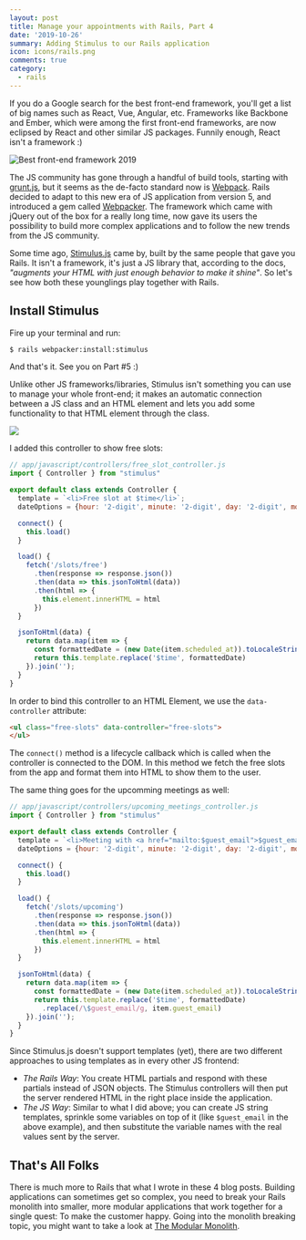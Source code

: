 ```yaml
---
layout: post
title: Manage your appointments with Rails, Part 4
date: '2019-10-26'
summary: Adding Stimulus to our Rails application
icon: icons/rails.png
comments: true
category:
  - rails
---
```


If you do a Google search for the best front-end framework, you'll get a list of big names such as React, Vue, Angular, etc. Frameworks like Backbone and Ember, which were among the first front-end frameworks, are now eclipsed by React and other similar JS packages. Funnily enough, React isn't a framework :)

![Best front-end framework 2019](https://cdn-images-1.medium.com/max/1600/1*n0QLVdzXzBZYw_TaLRO3cg.png)

The JS community has gone through a handful of build tools, starting with [grunt.js](https://gruntjs.com/), but it seems as the de-facto standard now is [Webpack](https://webpack.js.org/). Rails decided to adapt to this new era of JS application from version 5, and introduced a gem called [Webpacker](https://github.com/rails/webpacker). The framework which came with jQuery out of the box for a really long time, now gave its users the possibility to build more complex applications and to follow the new trends from the JS community.

Some time ago, [Stimulus.js](https://stimulusjs.org/) came by, built by the same people that gave you Rails. It isn't a framework, it's just a JS library that, according to the docs, _"augments your HTML with just enough behavior to make it shine"_. So let's see how both these younglings play together with Rails.

## Install Stimulus

Fire up your terminal and run:

```bash
$ rails webpacker:install:stimulus
```

And that's it. See you on Part #5 :)

Unlike other JS frameworks/libraries, Stimulus isn't something you can use to manage your whole front-end; it makes an automatic connection between a JS class and an HTML element and lets you add some functionality to that HTML element through the class.

![](https://cdn-images-1.medium.com/max/1600/1*V0aPEt6lZ64qP-3lmdjCfQ.jpeg)

I added this controller to show free slots:

```js
// app/javascript/controllers/free_slot_controller.js
import { Controller } from "stimulus"

export default class extends Controller {
  template = `<li>Free slot at $time</li>`;
  dateOptions = {hour: '2-digit', minute: '2-digit', day: '2-digit', month: 'short', year: 'numeric'};

  connect() {
    this.load()
  }

  load() {
    fetch('/slots/free')
      .then(response => response.json())
      .then(data => this.jsonToHtml(data))
      .then(html => {
        this.element.innerHTML = html
      })
  }

  jsonToHtml(data) {
    return data.map(item => {
      const formattedDate = (new Date(item.scheduled_at)).toLocaleString('en-US', this.dateOptions)
      return this.template.replace('$time', formattedDate)
    }).join('');
  }
}
```

In order to bind this controller to an HTML Element, we use the `data-controller` attribute:

```html
<ul class="free-slots" data-controller="free-slots">
</ul>
```

The `connect()` method is a lifecycle callback which is called when the controller is connected to the DOM. In this method we fetch the free slots from the app and format them into HTML to show them to the user.

The same thing goes for the upcomming meetings as well:

```js
// app/javascript/controllers/upcoming_meetings_controller.js
import { Controller } from "stimulus"

export default class extends Controller {
  template = `<li>Meeting with <a href="mailto:$guest_email">$guest_email</a> at $time</li>`;
  dateOptions = {hour: '2-digit', minute: '2-digit', day: '2-digit', month: 'short', year: 'numeric'};

  connect() {
    this.load()
  }

  load() {
    fetch('/slots/upcoming')
      .then(response => response.json())
      .then(data => this.jsonToHtml(data))
      .then(html => {
        this.element.innerHTML = html
      })
  }

  jsonToHtml(data) {
    return data.map(item => {
      const formattedDate = (new Date(item.scheduled_at)).toLocaleString('en-US', this.dateOptions)
      return this.template.replace('$time', formattedDate)
        .replace(/\$guest_email/g, item.guest_email)
    }).join('');
  }
}
```

Since Stimulus.js doesn't support templates (yet), there are two different approaches to using templates as in every other JS frontend:

 - _The Rails Way_: You create HTML partials and respond with these partials instead of JSON objects. The Stimulus controllers will then put the server rendered HTML in the right place inside the application.
 - _The JS Way_: Similar to what I did above; you can create JS string templates, sprinkle some variables on top of it (like `$guest_email` in the above example), and then substitute the variable names with the real values sent by the server.

## That's All Folks

There is much more to Rails that what I wrote in these 4 blog posts. Building applications can sometimes get so complex, you need to break your Rails monolith into smaller, more modular applications that work together for a single quest: To make the customer happy. Going into the monolith breaking topic, you might want to take a look at [The Modular Monolith](https://medium.com/@dan_manges/the-modular-monolith-rails-architecture-fb1023826fc4). 
